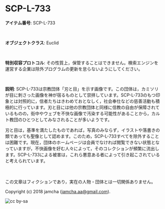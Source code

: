 # SCP-L-733

**アイテム番号**: SCP-L-733  

<br>  

**オブジェクトクラス**: Euclid  

<br>  

**特別収容プロトコル**: その性質上，保管することはできません。検索エンジンを運営する企業は除外プログラムの更新を怠らないようにしてください。  

<br>  

**説明**: SCP-L-733は宗教団体「刃と目」を示す画像です。この団体は，カミソリが目に刺さった画像を神が宿るものとして崇拝しています。SCP-L-733のもつ印象とは対照的に，信者たちはきわめておとなしく，社会奉仕などの慈善活動も積極的に行っています。刃と目には他の宗教団体と同様に信教の自由が保障されているものの，街中やウェブを不快な画像で汚染する可能性があることから，カルト教団のひとつとしてみなされることが多いようです。  

刃と目は，基準を満たしたものであれば，写真のみならず，イラストや落書きの類であっても聖像として認めます。このため，SCP-L-733すべてを除外することは困難です。現在，団体のホームページは会員でなければ閲覧できない状態となっていますが，不快画像を好む人々によって，そのコレクションが頻繁に流出します。SCP-L-733による被害は，これら悪意ある者によって引き起こされていると考えられています。  

<br>  
<br>  
この文章はフィクションであり，実在の人物・団体とは一切関係ありません。  

Copyright (c) 2018 jamcha (jamcha.aa@gmail.com).  

![cc by-sa](http://i.creativecommons.org/l/by-sa/4.0/88x31.png)
